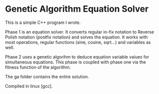 Genetic Algorithm Equation Solver
==

This is a simple C++ program I wrote.

Phase 1 is an equation solver. It converts regular in-fix notation to Reverse Polish notation (postfix notation) and solves the equation. It works with most operations, regular functions (sine, cosine, sqrt...) and variables as well.

Phase 2 uses a genetic algorihm to deduce equation variable values for simultaneous equations. This phase is coupled with phase one via the fitness function of the algorithm.

The ga folder contains the entire solution.

Compiled in linux [gcc].
